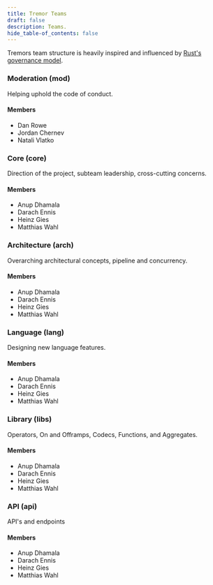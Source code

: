 ```yaml
---
title: Tremor Teams
draft: false
description: Teams.
hide_table-of_contents: false
---
```


Tremors team structure is heavily inspired and influenced by [Rust's governance model](https://www.rust-lang.org/governance).

### Moderation (mod)

Helping uphold the code of conduct.

#### Members

* Dan Rowe
* Jordan Chernev
* Natali Vlatko

### Core (core)

Direction of the project, subteam leadership, cross-cutting concerns.

#### Members

* Anup Dhamala
* Darach Ennis
* Heinz Gies
* Matthias Wahl

### Architecture (arch)

Overarching architectural concepts, pipeline and concurrency.

#### Members

* Anup Dhamala
* Darach Ennis
* Heinz Gies
* Matthias Wahl

### Language (lang)

Designing new language features.

#### Members

* Anup Dhamala
* Darach Ennis
* Heinz Gies
* Matthias Wahl

### Library (libs)

Operators, On and Offramps, Codecs, Functions, and Aggregates.

#### Members

* Anup Dhamala
* Darach Ennis
* Heinz Gies
* Matthias Wahl

### API (api)

API's and endpoints

#### Members

* Anup Dhamala
* Darach Ennis
* Heinz Gies
* Matthias Wahl
